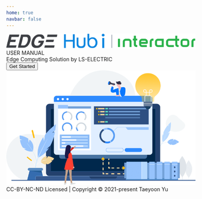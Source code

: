 ```yaml
---
home: true
navbar: false
---
```


<div class="home-container">
  <img id="welcome-bi" src="./img/welcome-logo.svg">
  <div class="welcome-left">
    <div class="home-title">USER MANUAL</div>
    <div class="home-text">Edge Computing Solution by LS-ELECTRIC</div>
    <button onclick="location.href='md/introduction/intro'">Get Started</button>
  </div>
  <div class="welcome-right">
    <img id="welcome-img" src="./img/welcome-img.png" alt="main-logo">
  </div>

  
  <div class="copyright">CC-BY-NC-ND Licensed | Copyright © 2021-present Taeyoon Yu</div>
</div>
